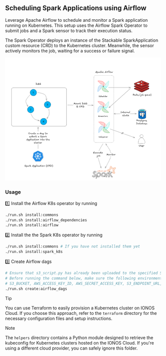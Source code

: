 ## Scheduling Spark Applications using Airflow

Leverage Apache Airflow to schedule and monitor a Spark application running on Kubernetes. This setup uses the Airflow Spark Operator to submit jobs and a Spark sensor to track their execution status.

The Spark Operator deploys an instance of the Stackable SparkApplication custom resource (CRD) to the Kubernetes cluster. Meanwhile, the sensor actively monitors the job, waiting for a success or failure signal.

![Airflow and Spark](./airflow.png)

### Usage

1️⃣ Install the Airflow K8s operator by running
```bash
./run.sh install:commons
./run.sh install:airflow_dependencies
./run.sh install:airflow
```
2️⃣ Install the the Spark K8s operator by running
```bash
./run.sh install:commons # If you have not installed them yet
./run.sh install:spark_k8s
```
3️⃣ Create Airflow dags
```bash
# Ensure that s3_script.py has already been uploaded to the specified S3 bucket. Refer to line 214 in manifests/dags_configmap.yml for details.
# Before running the command below, make sure the following environment variables are set:
# S3_BUCKET, AWS_ACCESS_KEY_ID, AWS_SECRET_ACCESS_KEY, S3_ENDPOINT_URL, and S3_REGION.
./run.sh create:airflow_dags
```

> [!TIP]
> You can use Terraform to easily provision a Kubernetes cluster on IONOS Cloud. If you choose this approach, refer to the `terraform` directory for the necessary configuration files and setup instructions.

> [!NOTE]
> The `helpers` directory contains a Python module designed to retrieve the kubeconfig for Kubernetes clusters hosted on the IONOS Cloud. If you're using a different cloud provider, you can safely ignore this folder.
